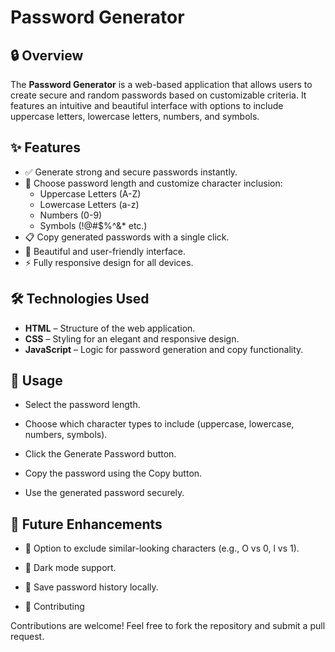 # Password Generator

## 🔒 Overview
The **Password Generator** is a web-based application that allows users to create secure and random passwords based on customizable criteria. It features an intuitive and beautiful interface with options to include uppercase letters, lowercase letters, numbers, and symbols.

## ✨ Features
- ✅ Generate strong and secure passwords instantly.
- 🔢 Choose password length and customize character inclusion:
  - Uppercase Letters (A-Z)
  - Lowercase Letters (a-z)
  - Numbers (0-9)
  - Symbols (!@#$%^&* etc.)
- 📋 Copy generated passwords with a single click.
- 🎨 Beautiful and user-friendly interface.
- ⚡ Fully responsive design for all devices.

## 🛠️ Technologies Used
- **HTML** – Structure of the web application.
- **CSS** – Styling for an elegant and responsive design.
- **JavaScript** – Logic for password generation and copy functionality.

## 📝 Usage

- Select the password length.

- Choose which character types to include (uppercase, lowercase, numbers, symbols).

- Click the Generate Password button.

- Copy the password using the Copy button.

- Use the generated password securely.

## 📌 Future Enhancements

- 🔄 Option to exclude similar-looking characters (e.g., O vs 0, l vs 1).

- 🎨 Dark mode support.

- 💾 Save password history locally.

- 🤝 Contributing

Contributions are welcome! Feel free to fork the repository and submit a pull request.
